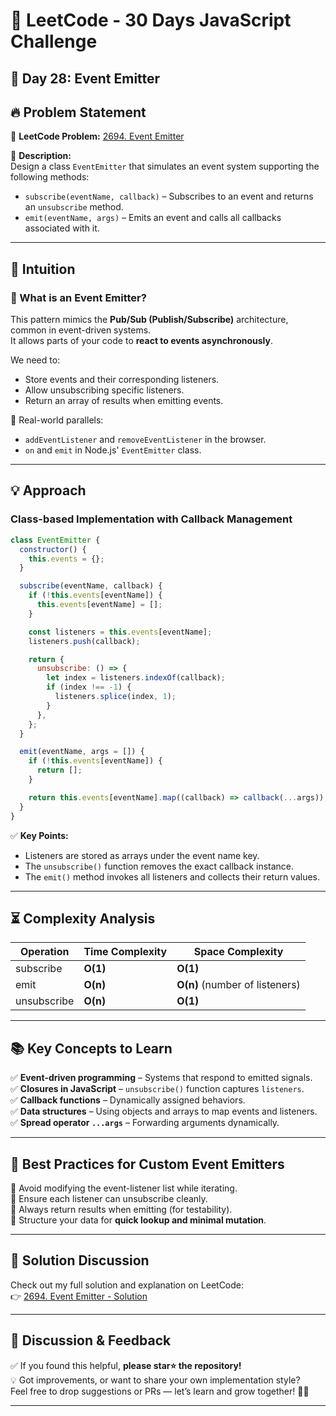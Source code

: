 # 🚀 LeetCode - 30 Days JavaScript Challenge

## 📅 Day 28: Event Emitter

## 🔥 Problem Statement

🔗 **LeetCode Problem:** [2694. Event Emitter](https://leetcode.com/problems/event-emitter/description/)

📌 **Description:**  
Design a class `EventEmitter` that simulates an event system supporting the following methods:

- `subscribe(eventName, callback)` – Subscribes to an event and returns an `unsubscribe` method.
- `emit(eventName, args)` – Emits an event and calls all callbacks associated with it.

---

## 🧠 Intuition

### 🔔 What is an Event Emitter?

This pattern mimics the **Pub/Sub (Publish/Subscribe)** architecture, common in event-driven systems.  
It allows parts of your code to **react to events asynchronously**.

We need to:

- Store events and their corresponding listeners.
- Allow unsubscribing specific listeners.
- Return an array of results when emitting events.

📌 Real-world parallels:

- `addEventListener` and `removeEventListener` in the browser.
- `on` and `emit` in Node.js' `EventEmitter` class.

---

## 💡 Approach

### **Class-based Implementation with Callback Management**

```js
class EventEmitter {
  constructor() {
    this.events = {};
  }

  subscribe(eventName, callback) {
    if (!this.events[eventName]) {
      this.events[eventName] = [];
    }

    const listeners = this.events[eventName];
    listeners.push(callback);

    return {
      unsubscribe: () => {
        let index = listeners.indexOf(callback);
        if (index !== -1) {
          listeners.splice(index, 1);
        }
      },
    };
  }

  emit(eventName, args = []) {
    if (!this.events[eventName]) {
      return [];
    }

    return this.events[eventName].map((callback) => callback(...args));
  }
}
```

✅ **Key Points:**

- Listeners are stored as arrays under the event name key.
- The `unsubscribe()` function removes the exact callback instance.
- The `emit()` method invokes all listeners and collects their return values.

---

## ⏳ Complexity Analysis

| Operation   | Time Complexity | Space Complexity               |
| ----------- | --------------- | ------------------------------ |
| subscribe   | **O(1)**        | **O(1)**                       |
| emit        | **O(n)**        | **O(n)** (number of listeners) |
| unsubscribe | **O(n)**        | **O(1)**                       |

---

## 📚 Key Concepts to Learn

✅ **Event-driven programming** – Systems that respond to emitted signals.  
✅ **Closures in JavaScript** – `unsubscribe()` function captures `listeners`.  
✅ **Callback functions** – Dynamically assigned behaviors.  
✅ **Data structures** – Using objects and arrays to map events and listeners.  
✅ **Spread operator `...args`** – Forwarding arguments dynamically.

---

## 🚀 Best Practices for Custom Event Emitters

🔹 Avoid modifying the event-listener list while iterating.  
🔹 Ensure each listener can unsubscribe cleanly.  
🔹 Always return results when emitting (for testability).  
🔹 Structure your data for **quick lookup and minimal mutation**.

---

## 🔗 Solution Discussion

Check out my full solution and explanation on LeetCode:  
👉 [2694. Event Emitter - Solution](https://leetcode.com/problems/event-emitter/solutions/6640255/2694-event-emitterc-solution-by-runl4avd-2lbk)

---

## 💬 **Discussion & Feedback**

✅ If you found this helpful, **please star⭐ the repository!**  
💡 Got improvements, or want to share your own implementation style?  
Feel free to drop suggestions or PRs — let’s learn and grow together! 🚀🔥

---
